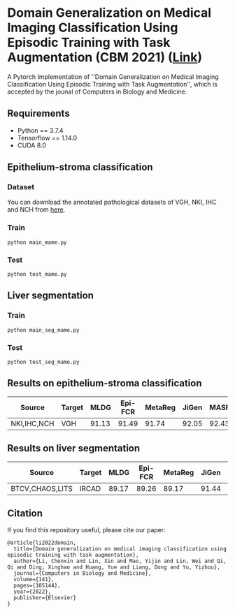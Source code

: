 # Domain Generalization on Medical Imaging Classification Using Episodic Training with Task Augmentation (CBM 2021) ([Link](https://www.sciencedirect.com/science/article/abs/pii/S0010482521009380))

A Pytorch Implementation of ''Domain Generalization on Medical Imaging Classification Using Episodic Training with Task Augmentation'', which is accepted by the jounal of Computers in Biology and Medicine.

## Requirements

- Python == 3.7.4
- Tensorflow == 1.14.0
- CUDA 8.0


## Epithelium-stroma classification
### Dataset
You can download the annotated pathological datasets of VGH, NKI, IHC and NCH from [here](https://drive.google.com/file/d/1YeFcs2yeJmxCFI3puQKUZuac13La1BpW/view?usp=share_link).


### Train 
```
python main_mame.py
```

### Test
```
python test_mame.py
```

## Liver segmentation
### Train 
```
python main_seg_mame.py
```

### Test
```
python test_seg_mame.py
```

## Results on epithelium-stroma classification
|    Source    | Target |  MLDG  | Epi-FCR | MetaReg | JiGen |  MASF | Ours
|  ----------  |  ----  |  ----  | ------- | ------- | ----- |  ---- | ----
| NKI,IHC,NCH  |  VGH   |  91.13 |  91.49  |  91.74  | 92.05 | 92.43 | 93.51

## Results on liver segmentation
|      Source      | Target |  MLDG  | Epi-FCR | MetaReg | JiGen |  MASF | Ours
|  --------------  |  ----  |  ----  | ------- | ------- | ----- |  ---- | ----
| BTCV,CHAOS,LITS  | IRCAD  |  89.17 |  89.26  |  89.17  | 91.44 | 90.89 | 92.14


## Citation
If you find this repository useful, please cite our paper:
```
@article{li2022domain,
  title={Domain generalization on medical imaging classification using episodic training with task augmentation},
  author={Li, Chenxin and Lin, Xin and Mao, Yijin and Lin, Wei and Qi, Qi and Ding, Xinghao and Huang, Yue and Liang, Dong and Yu, Yizhou},
  journal={Computers in Biology and Medicine},
  volume={141},
  pages={105144},
  year={2022},
  publisher={Elsevier}
}
```
